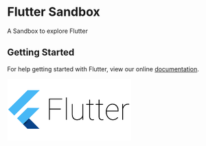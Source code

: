 # Flutter Sandbox

A Sandbox to explore Flutter

## Getting Started

For help getting started with Flutter, view our online
[documentation](https://flutter.io/).

[![Flutter Badge](github/google-flutter-logo.png)](https://flutter.io/)